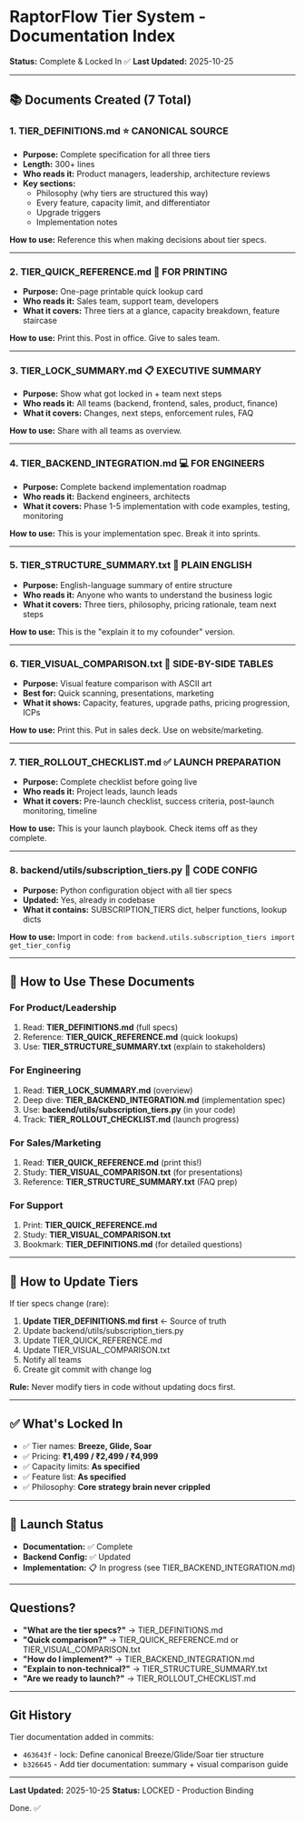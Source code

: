 # RaptorFlow Tier System - Documentation Index

**Status:** Complete & Locked In ✅
**Last Updated:** 2025-10-25

---

## 📚 Documents Created (7 Total)

### 1. **TIER_DEFINITIONS.md** ⭐ CANONICAL SOURCE
- **Purpose:** Complete specification for all three tiers
- **Length:** 300+ lines
- **Who reads it:** Product managers, leadership, architecture reviews
- **Key sections:**
  - Philosophy (why tiers are structured this way)
  - Every feature, capacity limit, and differentiator
  - Upgrade triggers
  - Implementation notes

**How to use:** Reference this when making decisions about tier specs.

---

### 2. **TIER_QUICK_REFERENCE.md** 🎯 FOR PRINTING
- **Purpose:** One-page printable quick lookup card
- **Who reads it:** Sales team, support team, developers
- **What it covers:** Three tiers at a glance, capacity breakdown, feature staircase

**How to use:** Print this. Post in office. Give to sales team.

---

### 3. **TIER_LOCK_SUMMARY.md** 📋 EXECUTIVE SUMMARY
- **Purpose:** Show what got locked in + team next steps
- **Who reads it:** All teams (backend, frontend, sales, product, finance)
- **What it covers:** Changes, next steps, enforcement rules, FAQ

**How to use:** Share with all teams as overview.

---

### 4. **TIER_BACKEND_INTEGRATION.md** 💻 FOR ENGINEERS
- **Purpose:** Complete backend implementation roadmap
- **Who reads it:** Backend engineers, architects
- **What it covers:** Phase 1-5 implementation with code examples, testing, monitoring

**How to use:** This is your implementation spec. Break it into sprints.

---

### 5. **TIER_STRUCTURE_SUMMARY.txt** 📝 PLAIN ENGLISH
- **Purpose:** English-language summary of entire structure
- **Who reads it:** Anyone who wants to understand the business logic
- **What it covers:** Three tiers, philosophy, pricing rationale, team next steps

**How to use:** This is the "explain it to my cofounder" version.

---

### 6. **TIER_VISUAL_COMPARISON.txt** 🎨 SIDE-BY-SIDE TABLES
- **Purpose:** Visual feature comparison with ASCII art
- **Best for:** Quick scanning, presentations, marketing
- **What it shows:** Capacity, features, upgrade paths, pricing progression, ICPs

**How to use:** Print this. Put in sales deck. Use on website/marketing.

---

### 7. **TIER_ROLLOUT_CHECKLIST.md** ✅ LAUNCH PREPARATION
- **Purpose:** Complete checklist before going live
- **Who reads it:** Project leads, launch leads
- **What it covers:** Pre-launch checklist, success criteria, post-launch monitoring, timeline

**How to use:** This is your launch playbook. Check items off as they complete.

---

### 8. **backend/utils/subscription_tiers.py** 💾 CODE CONFIG
- **Purpose:** Python configuration object with all tier specs
- **Updated:** Yes, already in codebase
- **What it contains:** SUBSCRIPTION_TIERS dict, helper functions, lookup dicts

**How to use:** Import in code: `from backend.utils.subscription_tiers import get_tier_config`

---

## 🎯 How to Use These Documents

### For Product/Leadership
1. Read: **TIER_DEFINITIONS.md** (full specs)
2. Reference: **TIER_QUICK_REFERENCE.md** (quick lookups)
3. Use: **TIER_STRUCTURE_SUMMARY.txt** (explain to stakeholders)

### For Engineering
1. Read: **TIER_LOCK_SUMMARY.md** (overview)
2. Deep dive: **TIER_BACKEND_INTEGRATION.md** (implementation spec)
3. Use: **backend/utils/subscription_tiers.py** (in your code)
4. Track: **TIER_ROLLOUT_CHECKLIST.md** (launch progress)

### For Sales/Marketing
1. Read: **TIER_QUICK_REFERENCE.md** (print this!)
2. Study: **TIER_VISUAL_COMPARISON.txt** (for presentations)
3. Reference: **TIER_STRUCTURE_SUMMARY.txt** (FAQ prep)

### For Support
1. Print: **TIER_QUICK_REFERENCE.md**
2. Study: **TIER_VISUAL_COMPARISON.txt**
3. Bookmark: **TIER_DEFINITIONS.md** (for detailed questions)

---

## 🔄 How to Update Tiers

If tier specs change (rare):

1. **Update TIER_DEFINITIONS.md first** ← Source of truth
2. Update backend/utils/subscription_tiers.py
3. Update TIER_QUICK_REFERENCE.md
4. Update TIER_VISUAL_COMPARISON.txt
5. Notify all teams
6. Create git commit with change log

**Rule:** Never modify tiers in code without updating docs first.

---

## ✅ What's Locked In

- ✅ Tier names: **Breeze, Glide, Soar**
- ✅ Pricing: **₹1,499 / ₹2,499 / ₹4,999**
- ✅ Capacity limits: **As specified**
- ✅ Feature list: **As specified**
- ✅ Philosophy: **Core strategy brain never crippled**

---

## 🚀 Launch Status

- **Documentation:** ✅ Complete
- **Backend Config:** ✅ Updated
- **Implementation:** 📋 In progress (see TIER_BACKEND_INTEGRATION.md)

---

## Questions?

- **"What are the tier specs?"** → TIER_DEFINITIONS.md
- **"Quick comparison?"** → TIER_QUICK_REFERENCE.md or TIER_VISUAL_COMPARISON.txt
- **"How do I implement?"** → TIER_BACKEND_INTEGRATION.md
- **"Explain to non-technical?"** → TIER_STRUCTURE_SUMMARY.txt
- **"Are we ready to launch?"** → TIER_ROLLOUT_CHECKLIST.md

---

## Git History

Tier documentation added in commits:
- `463643f` - lock: Define canonical Breeze/Glide/Soar tier structure
- `b326645` - Add tier documentation: summary + visual comparison guide

---

**Last Updated:** 2025-10-25
**Status:** LOCKED - Production Binding

Done. ✅
